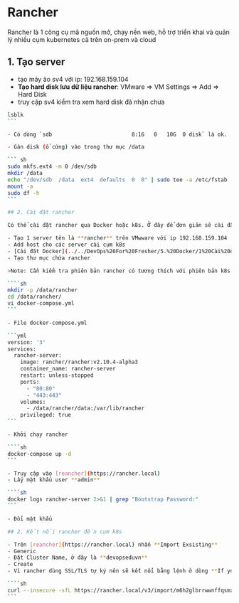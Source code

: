 # Rancher

 Rancher là 1 công cụ mã nguồn mở, chạy nền web, hỗ trợ triển khai và quản lý nhiều cụm kubernetes cả trên on-prem và cloud

## 1. Tạo server

- tạo máy ảo sv4 với ip: 192.168.159.104
- **Tạo hard disk lưu dữ liệu rancher**: VMware => VM Settings => Add => Hard Disk
- truy cập sv4 kiểm tra xem hard disk đã nhận chưa

````sh
lsblk
```

- Có dòng `sdb                         8:16   0   10G  0 disk` là ok.

- Gán disk (ổ cứng) vào trong thư mục /data

``` sh
sudo mkfs.ext4 -m 0 /dev/sdb
mkdir /data
echo "/dev/sdb  /data  ext4  defaults  0  0" | sudo tee -a /etc/fstab
mount -a
sudo df -h
```

## 2. Cài đặt rancher

Có thể cài đặt rancher qua Docker hoặc k8s. Ở đây để đơn giản sẽ cài đặt qua Docker

- Tạo 1 server tên là **rancher** trên VMwware với ip 192.168.159.104
- Add host cho các server cài cụm k8s
- [Cài đặt Docker](../../DevOps%20For%20Fresher/5.%20Docker/1%20Cài%20đặt%20docker.md)
- Tạo thư mục chứa rancher

>Note: Cần kiểm tra phiên bản rancher có tương thích với phiên bản k8s hiện tại không bằng cách tìm **rancher version metrix**. Ví dụ ở bài trước k8s được cài là phiên bản 1.30.14 (ở sv1 chạy kubectl get no thì sẽ hiện cột VERSION) thì ở đây cài rancher v2.9.2

````sh
mkdir -p /data/rancher
cd /data/rancher/
vi docker-compose.yml
```

- File docker-compose.yml

```yml
version: '3'
services:
  rancher-server:
    image: rancher/rancher:v2.10.4-alpha3
    container_name: rancher-server
    restart: unless-stopped
    ports:
      - "80:80"
      - "443:443"
    volumes:
      - /data/rancher/data:/var/lib/rancher
    privileged: true
```

- Khởi chạy rancher

````sh
docker-compose up -d
```

- Truy cập vào [reancher](https://rancher.local)
- Lấy mật khẩu user **admin**

````sh
docker logs rancher-server 2>&1 | grep "Bootstrap Password:"
```

- Đổi mật khẩu

## 2. Kết nối rancher đến cụm k8s

- Trên [reancher](https://rancher.local) nhấn **Import Exsisting**
- Generic
- Đặt Cluster Name, ở đây là **devopseduvn**
- Create
- Vì rancher dùng SSL/TLS tự ký nên sẽ kết nổi bằng lệnh ở dòng **If you get a "certificate signed by unknown authority" error, your Rancher installation has a self-signed or untrusted SSL certificate. Run the command below instead to bypass the certificate verification:**. Chạy lệnh ở sv1 (master node)

````sh
curl --insecure -sfL https://rancher.local/v3/import/m6h2glbrrwwnffqsmxg5f5nnk8jsxrv6rdk4lpdzpt42wxsxb2hgmb_c-m-p5bm2cfb.yaml | kubectl apply -f -
```
